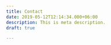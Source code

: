 ```yaml
---
title: Contact
date: 2019-05-12T12:14:34.000+06:00
description: This is meta description.
draft: true

---
```

